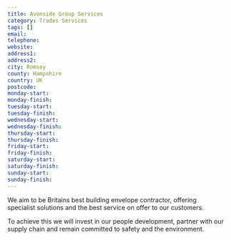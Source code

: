 ```yaml
---
title: Avonside Group Services
category: Trades Services
tags: []
email: 
telephone: 
website: 
address1: 
address2: 
city: Romsey
county: Hampshire
country: UK
postcode: 
monday-start: 
monday-finish: 
tuesday-start: 
tuesday-finish: 
wednesday-start: 
wednesday-finish: 
thursday-start: 
thursday-finish: 
friday-start: 
friday-finish: 
saturday-start: 
saturday-finish: 
sunday-start: 
sunday-finish: 
---
```

We aim to be Britains best building envelope contractor, offering  
specialist solutions and the best service on offer to our customers.

To achieve this we will invest in our people development, partner with our supply chain and remain committed to safety and the environment.

